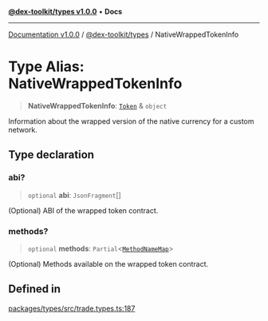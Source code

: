 [**@dex-toolkit/types v1.0.0**](../README.md) • **Docs**

***

[Documentation v1.0.0](../../../packages.md) / [@dex-toolkit/types](../README.md) / NativeWrappedTokenInfo

# Type Alias: NativeWrappedTokenInfo

> **NativeWrappedTokenInfo**: [`Token`](Token.md) & `object`

Information about the wrapped version of the native currency for a custom network.

## Type declaration

### abi?

> `optional` **abi**: `JsonFragment`[]

(Optional) ABI of the wrapped token contract.

### methods?

> `optional` **methods**: `Partial`\<[`MethodNameMap`](../namespaces/WrappedTypes/type-aliases/MethodNameMap.md)\>

(Optional) Methods available on the wrapped token contract.

## Defined in

[packages/types/src/trade.types.ts:187](https://github.com/niZmosis/dex-toolkit/blob/3d8b41b44787b30fbea5de3ab4737662ffb61bc8/packages/types/src/trade.types.ts#L187)
